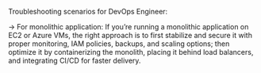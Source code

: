 Troubleshooting scenarios for DevOps Engineer:

-> For monolithic application:
If you’re running a monolithic application on EC2 or Azure VMs, the right approach is to first stabilize 
and secure it with proper monitoring, IAM policies, backups, and scaling options; then optimize it by containerizing 
the monolith, placing it behind load balancers, and integrating CI/CD for faster delivery.
